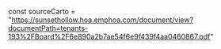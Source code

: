 const sourceCarto = "https://sunsethollow.hoa.emphoa.com/document/view?documentPath=tenants-193%2FBoard%2F6e890a2b7ae54f6e9f439f4aa0460867.pdf"


